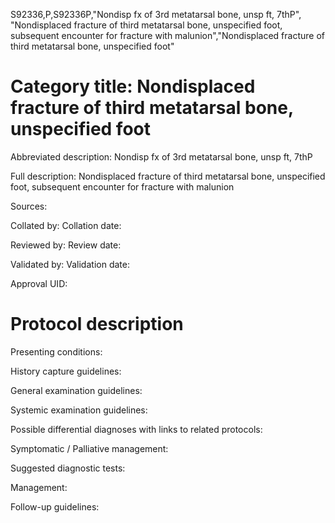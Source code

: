 S92336,P,S92336P,"Nondisp fx of 3rd metatarsal bone, unsp ft, 7thP", "Nondisplaced fracture of third metatarsal bone, unspecified foot, subsequent encounter for fracture with malunion","Nondisplaced fracture of third metatarsal bone, unspecified foot"
# Category title: Nondisplaced fracture of third metatarsal bone, unspecified foot

Abbreviated description: Nondisp fx of 3rd metatarsal bone, unsp ft, 7thP

Full description: Nondisplaced fracture of third metatarsal bone, unspecified foot, subsequent encounter for fracture with malunion

Sources:

Collated by:
Collation date:

Reviewed by:
Review date:

Validated by:
Validation date:

Approval UID:

# Protocol description

Presenting conditions:

History capture guidelines:

General examination guidelines:

Systemic examination guidelines:

Possible differential diagnoses with links to related protocols:

Symptomatic / Palliative management:

Suggested diagnostic tests:

Management:

Follow-up guidelines:
